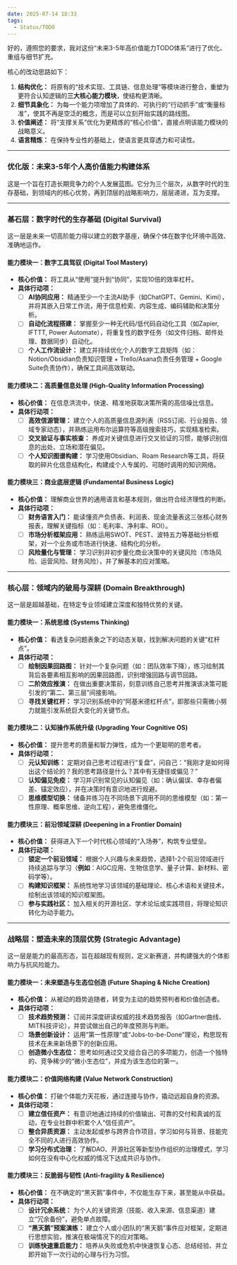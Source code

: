 ```yaml
---
date: 2025-07-14 18:33
tags:
  - Status/TODO
---
```

好的，遵照您的要求，我对这份“未来3-5年高价值能力TODO体系”进行了优化、重组与细节扩充。

核心的改动思路如下：
1.  **结构优化：** 将原有的“技术实现、工具链、信息处理”等模块进行整合，重塑为更符合认知逻辑的**三大核心能力模块**，使结构更清晰。
2.  **细节具象化：** 为每一个能力项增加了具体的、可执行的“行动抓手”或“衡量标准”，使其不再是空泛的概念，而是可以立刻开始实践的路线图。
3.  **价值阐述：** 将“支撑关系”优化为更精炼的“核心价值”，直接点明该能力模块的战略意义。
4.  **语言精炼：** 在保持专业性的基础上，使语言更具穿透力和可读性。

---

### **优化版：未来3-5年个人高价值能力构建体系**

这是一个旨在打造长期竞争力的个人发展蓝图。它分为三个层次，从数字时代的生存基础，到领域内的核心优势，再到顶层的战略影响力，层层递进，互为支撑。

---

### **基石层：数字时代的生存基础 (Digital Survival)**

这一层是未来一切高阶能力得以建立的数字基座，确保个体在数字化环境中高效、准确地运作。

#### **能力模块一：数字工具驾驭 (Digital Tool Mastery)**
*   **核心价值：** 将工具从“使用”提升到“协同”，实现10倍的效率杠杆。
*   **具体行动项：**
    *   [ ] **AI协同应用：** 精通至少一个主流AI助手（如ChatGPT、Gemini、Kimi），并将其嵌入日常工作流，用于信息检索、内容生成、编码辅助和决策分析。
    *   [ ] **自动化流程搭建：** 掌握至少一种无代码/低代码自动化工具（如Zapier, IFTTT, Power Automate），将重复性的数字任务（如文件归档、邮件处理、数据同步）自动化。
    *   [ ] **个人工作流设计：** 建立并持续优化个人的数字工具矩阵（如：Notion/Obsidian负责知识管理 + Trello/Asana负责任务管理 + Google Suite负责协作），确保工具间高效联动。

#### **能力模块二：高质量信息处理 (High-Quality Information Processing)**
*   **核心价值：** 在信息洪流中，快速、精准地获取决策所需的高信噪比信息。
*   **具体行动项：**
    *   [ ] **高效信源管理：** 建立个人的高质量信息源列表（RSS订阅、行业报告、领域专家动态），并熟练运用布尔运算符等高级搜索技巧，实现精准检索。
    *   [ ] **交叉验证与事实核查：** 养成对关键信息进行交叉验证的习惯，能够识别信息的出处、立场和潜在偏见。
    *   [ ] **个人知识图谱构建：** 学习使用Obsidian、Roam Research等工具，将获取的碎片化信息结构化，构建成个人专属的、可随时调用的知识网络。

#### **能力模块三：商业底层逻辑 (Fundamental Business Logic)**
*   **核心价值：** 理解商业世界的通用语言和基本规则，做出符合经济理性的判断。
*   **具体行动项：**
    *   [ ] **财务语言入门：** 能读懂资产负债表、利润表、现金流量表这三张核心财务报表，理解关键指标（如：毛利率、净利率、ROI）。
    *   [ ] **市场分析框架应用：** 熟练运用SWOT、PEST、波特五力等基础分析框架，对一个业务或市场进行快速、结构化的分析。
    *   [ ] **风险量化与管理：** 学习识别并初步量化商业决策中的关键风险（市场风险、运营风险、财务风险），并了解基本的应对策略。

---

### **核心层：领域内的破局与深耕 (Domain Breakthrough)**

这一层是超越基础，在特定专业领域建立深度和独特优势的关键。

#### **能力模块一：系统思维 (Systems Thinking)**
*   **核心价值：** 看透复杂问题表象之下的动态关联，找到解决问题的关键“杠杆点”。
*   **具体行动项：**
    *   [ ] **绘制因果回路图：** 针对一个复杂问题（如：团队效率下降），练习绘制其背后各要素相互影响的因果回路图，识别增强回路与调节回路。
    *   [ ] **二阶效应推演：** 在做出重要决策前，刻意训练自己思考并推演该决策可能引发的“第二、第三层”间接影响。
    *   [ ] **寻找关键杠杆：** 学习识别系统中的“阿基米德杠杆点”，即那些只需微小努力就能引发系统巨大变化的关键节点。

#### **能力模块二：认知操作系统升级 (Upgrading Your Cognitive OS)**
*   **核心价值：** 提升思考的质量和智力弹性，成为一个更聪明的思考者。
*   **具体行动项：**
    *   [ ] **元认知训练：** 定期对自己思考过程进行“复盘”，问自己：“我刚才是如何得出这个结论的？我的思考路径是什么？其中有无捷径或偏见？”
    *   [ ] **认知偏见免疫：** 学习并识别常见的认知偏见（如：确认偏误、幸存者偏差、锚定效应），并在决策时有意识地进行规避。
    *   [ ] **思维模型切换：** 储备并练习在不同场景下调用不同的思维模型（如：第一性原理、概率思维、逆向工程），避免思维僵化。

#### **能力模块三：前沿领域深耕 (Deepening in a Frontier Domain)**
*   **核心价值：** 获得进入下一个时代核心领域的“入场券”，构筑专业壁垒。
*   **具体行动项：**
    *   [ ] **锁定一个前沿领域：** 根据个人兴趣与未来趋势，选择1-2个前沿领域进行持续追踪与学习（**例如**：AIGC应用、生物信息学、量子计算、新材料、密码学等）。
    *   [ ] **构建知识框架：** 系统性地学习该领域的基础理论、核心术语和关键技术，绘制出该领域的知识框架图。
    *   [ ] **参与实践社区：** 加入相关的开源社区、学术论坛或实践项目，将理论知识转化为动手能力。

---

### **战略层：塑造未来的顶层优势 (Strategic Advantage)**

这一层是能力的最高形态，旨在超越现有规则，定义新赛道，并构建强大的个体影响力与抗风险能力。

#### **能力模块一：未来塑造与生态位创造 (Future Shaping & Niche Creation)**
*   **核心价值：** 从被动的趋势追随者，转变为主动的趋势预判者和价值创造者。
*   **具体行动项：**
    *   [ ] **技术趋势预测：** 订阅并深度研读权威的技术趋势报告（如Gartner曲线、MIT科技评论），并尝试做出自己的年度预测与判断。
    *   [ ] **场景创新设计：** 运用“第一性原理”或“Jobs-to-be-Done”理论，构思现有技术在未来新场景下的创新应用。
    *   [ ] **创造微小生态位：** 思考如何通过交叉组合自己的多项能力，创造一个独特的、竞争稀少的“微小生态位”，并成为该生态位的第一。

#### **能力模块二：价值网络构建 (Value Network Construction)**
*   **核心价值：** 打破个体能力天花板，通过连接与协作，撬动远超自身的资源。
*   **具体行动项：**
    *   [ ] **建立信任资产：** 有意识地通过持续的价值输出、可靠的交付和真诚的互动，在专业社群中积累个人“信任资产”。
    *   [ ] **整合异质资源：** 主动发起或参与跨界合作项目，学习如何与背景、技能完全不同的人进行高效协作。
    *   [ ] **学习分布式治理：** 了解DAO、开源社区等新型协作组织的治理模式，学习如何在没有中心化权威的情况下达成共识与协作。

#### **能力模块三：反脆弱与韧性 (Anti-fragility & Resilience)**
*   **核心价值：** 在不确定的“黑天鹅”事件中，不仅能生存下来，甚至能从中获益。
*   **具体行动项：**
    *   [ ] **设计冗余系统：** 为个人的关键资源（技能、收入来源、信息渠道）建立“冗余备份”，避免单点故障。
    *   [ ] **“黑天鹅”预案演练：** 建立个人或小团队的“黑天鹅”事件应对框架，定期进行思想实验，推演在极端情况下的应对策略。
    *   [ ] **训练快速重启能力：** 培养从失败或危机中快速恢复心态、总结经验、并立即开始下一次行动的心理与行为习惯。